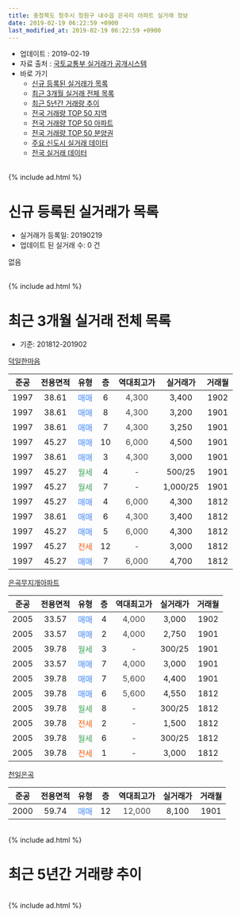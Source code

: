 ```yaml
---
title: 충청북도 청주시 청원구 내수읍 은곡리 아파트 실거래 정보
date: 2019-02-19 06:22:59 +0900
last_modified_at: 2019-02-19 06:22:59 +0900
---
```


* 업데이트 : 2019-02-19
* 자료 출처 : [국토교통부 실거래가 공개시스템](http://rt.molit.go.kr)
* 바로 가기
    * [신규 등록된 실거래가 목록](#신규-등록된-실거래가-목록)
    * [최근 3개월 실거래 전체 목록](#최근-3개월-실거래-전체-목록)
    * [최근 5년간 거래량 추이](#최근-5년간-거래량-추이)
    * [전국 거래량 TOP 50 지역](https://inasie.github.io/apt-trade-info/최근-3개월-전국에서-가장-거래가-많이-발생한-지역)
    * [전국 거래량 TOP 50 아파트](https://inasie.github.io/apt-trade-info/최근-3개월-전국에서-가장-거래가-많이-발생한-아파트)
    * [전국 거래량 TOP 50 분양권](https://inasie.github.io/apt-trade-info/최근-3개월-전국에서-가장-거래가-많이-발생한-분양권)
    * [주요 신도시 실거래 데이터](https://inasie.github.io/apt-trade-info/주요-신도시)
    * [전국 실거래 데이터](https://inasie.github.io/apt-trade-info/전국)
<br>
{% include ad.html %}
<br>

# 신규 등록된 실거래가 목록
* 실거래가 등록일: 20190219
* 업데이트 된 실거래 수: 0 건

없음

<br>
{% include ad.html %}
<br>

# 최근 3개월 실거래 전체 목록
* 기준: 201812-201902


[덕일한마음](https://search.naver.com/search.naver?query=%EC%B6%A9%EC%B2%AD%EB%B6%81%EB%8F%84+%EC%B2%AD%EC%A3%BC%EC%8B%9C+%EC%B2%AD%EC%9B%90%EA%B5%AC+%EB%82%B4%EC%88%98%EC%9D%8D+%EC%9D%80%EA%B3%A1%EB%A6%AC+%EB%8D%95%EC%9D%BC%ED%95%9C%EB%A7%88%EC%9D%8C)

|준공|전용면적|유형|층|역대최고가|실거래가|거래월|
|:---:|:---:|:---:|:---:|:---:|:---:|:---:|
|1997|38.61|<span style="color:#4285f3">매매</span>|6|<span style="color:#444444">4,300</span>|3,400|1902|
|1997|38.61|<span style="color:#4285f3">매매</span>|8|<span style="color:#444444">4,300</span>|3,200|1901|
|1997|38.61|<span style="color:#4285f3">매매</span>|7|<span style="color:#444444">4,300</span>|3,250|1901|
|1997|45.27|<span style="color:#4285f3">매매</span>|10|<span style="color:#444444">6,000</span>|4,500|1901|
|1997|38.61|<span style="color:#4285f3">매매</span>|3|<span style="color:#444444">4,300</span>|3,000|1901|
|1997|45.27|<span style="color:#34a853">월세</span>|4|<span style="color:#444444">-</span>|500/25|1901|
|1997|45.27|<span style="color:#34a853">월세</span>|7|<span style="color:#444444">-</span>|1,000/25|1901|
|1997|45.27|<span style="color:#4285f3">매매</span>|4|<span style="color:#444444">6,000</span>|4,300|1812|
|1997|38.61|<span style="color:#4285f3">매매</span>|6|<span style="color:#444444">4,300</span>|3,400|1812|
|1997|45.27|<span style="color:#4285f3">매매</span>|5|<span style="color:#444444">6,000</span>|4,300|1812|
|1997|45.27|<span style="color:#ff5a00">전세</span>|12|<span style="color:#444444">-</span>|3,000|1812|
|1997|45.27|<span style="color:#4285f3">매매</span>|7|<span style="color:#444444">6,000</span>|4,700|1812|

[은곡무지개아파트](https://search.naver.com/search.naver?query=%EC%B6%A9%EC%B2%AD%EB%B6%81%EB%8F%84+%EC%B2%AD%EC%A3%BC%EC%8B%9C+%EC%B2%AD%EC%9B%90%EA%B5%AC+%EB%82%B4%EC%88%98%EC%9D%8D+%EC%9D%80%EA%B3%A1%EB%A6%AC+%EC%9D%80%EA%B3%A1%EB%AC%B4%EC%A7%80%EA%B0%9C%EC%95%84%ED%8C%8C%ED%8A%B8)

|준공|전용면적|유형|층|역대최고가|실거래가|거래월|
|:---:|:---:|:---:|:---:|:---:|:---:|:---:|
|2005|33.57|<span style="color:#4285f3">매매</span>|4|<span style="color:#444444">4,000</span>|3,000|1902|
|2005|33.57|<span style="color:#4285f3">매매</span>|2|<span style="color:#444444">4,000</span>|2,750|1901|
|2005|39.78|<span style="color:#34a853">월세</span>|3|<span style="color:#444444">-</span>|300/25|1901|
|2005|33.57|<span style="color:#4285f3">매매</span>|7|<span style="color:#444444">4,000</span>|3,000|1901|
|2005|39.78|<span style="color:#4285f3">매매</span>|7|<span style="color:#444444">5,600</span>|4,400|1901|
|2005|39.78|<span style="color:#4285f3">매매</span>|6|<span style="color:#444444">5,600</span>|4,550|1812|
|2005|39.78|<span style="color:#34a853">월세</span>|8|<span style="color:#444444">-</span>|300/25|1812|
|2005|39.78|<span style="color:#ff5a00">전세</span>|2|<span style="color:#444444">-</span>|1,500|1812|
|2005|39.78|<span style="color:#34a853">월세</span>|6|<span style="color:#444444">-</span>|300/25|1812|
|2005|39.78|<span style="color:#ff5a00">전세</span>|1|<span style="color:#444444">-</span>|3,000|1812|

[천일은곡](https://search.naver.com/search.naver?query=%EC%B6%A9%EC%B2%AD%EB%B6%81%EB%8F%84+%EC%B2%AD%EC%A3%BC%EC%8B%9C+%EC%B2%AD%EC%9B%90%EA%B5%AC+%EB%82%B4%EC%88%98%EC%9D%8D+%EC%9D%80%EA%B3%A1%EB%A6%AC+%EC%B2%9C%EC%9D%BC%EC%9D%80%EA%B3%A1)

|준공|전용면적|유형|층|역대최고가|실거래가|거래월|
|:---:|:---:|:---:|:---:|:---:|:---:|:---:|
|2000|59.74|<span style="color:#4285f3">매매</span>|12|<span style="color:#444444">12,000</span>|8,100|1901|


<br>
{% include ad.html %}
<br>

# 최근 5년간 거래량 추이


<div style="width:100%;">
    <canvas id="deal_progress" height="200"></canvas>
</div>

<script>
new Chart(document.getElementById("deal_progress"), {
    type: 'line',
    data: {
        labels: ['201402','201403','201404','201405','201406','201407','201408','201409','201410','201411','201412','201501','201502','201503','201504','201505','201506','201507','201508','201509','201510','201511','201512','201601','201602','201603','201604','201605','201606','201607','201608','201609','201610','201611','201612','201701','201702','201703','201704','201705','201706','201707','201708','201709','201710','201711','201712','201801','201802','201803','201804','201805','201806','201807','201808','201809','201810','201811','201812','201901','201902'],
        datasets: [{
            label: '매매',
            pointRadius: 1,
            data: [22, 22, 11, 14, 20, 13, 14, 11, 18, 15, 15, 16, 15, 15, 17, 11, 12, 11, 10, 13, 6, 6, 3, 8, 9, 17, 5, 12, 14, 10, 17, 11, 14, 8, 4, 7, 11, 11, 9, 13, 12, 10, 18, 11, 9, 13, 7, 5, 12, 20, 11, 8, 9, 9, 9, 6, 6, 11, 5, 8, 2],
            borderColor: "rgba(255, 201, 14, 1)",
            backgroundColor: "rgba(255, 201, 14, 0.5)",
            fill: false,
            lineTension: 0
        },{
            label: '전월세',
            pointRadius: 1,
            data: [15, 23, 12, 16, 7, 6, 11, 8, 6, 10, 6, 10, 9, 10, 8, 10, 9, 7, 5, 8, 10, 8, 4, 7, 8, 12, 6, 6, 4, 6, 6, 4, 2, 8, 6, 3, 7, 3, 6, 4, 7, 13, 13, 7, 13, 15, 7, 12, 4, 14, 9, 10, 5, 8, 5, 0, 5, 10, 5, 3, 0],
            borderColor: "rgba(0, 141, 185, 1)",
            backgroundColor: "rgba(0, 141, 185, 0.5)",
            fill: false,
            lineTension: 0
        }
        ]
    },
    options: {
        responsive: true,
        title: {
            display: false
        },
        tooltips: {
            mode: 'index',
            intersect: false
        },
        hover: {
            mode: 'nearest',
            intersect: true
        },
        scales: {
            xAxes: [{
                display: true,
                scaleLabel: {
                    display: true,
                    labelString: '년/월'
                }
            }],
            yAxes: [{
                display: true,
                ticks: {
                    suggestedMin: 0,
                },
                scaleLabel: {
                    display: true,
                    labelString: '실거래 수'
                }
            }]
        }
    }
});

</script>


<br>
{% include ad.html %}
<br>

